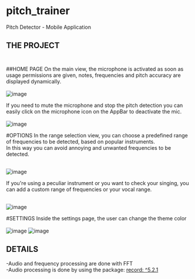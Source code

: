 # pitch_trainer

Pitch Detector - Mobile Application

## THE PROJECT<br/><br/>

##HOME PAGE
On the main view, the microphone is activated as soon as usage permissions are given, notes, frequencies and pitch accuracy are displayed dynamically.<br/><br/>
![image](https://github.com/user-attachments/assets/4e34c23e-f6df-46fd-bf3a-0b8207497f63)<br/>

If you need to mute the microphone and stop the pitch detection you can easily click on the microphone icon on the AppBar to deactivate the mic.<br/><br/>
![image](https://github.com/user-attachments/assets/540cc614-7327-4f0b-b7df-bd9d6d4b41a9)<br/>

#OPTIONS
In the range selection view, you can choose a predefined range of frequencies to be detected, based on popular instruments.<br/>
In this way you can avoid annoying and unwanted frequencies to be detected.<br/><br/>

![image](https://github.com/user-attachments/assets/bdf39eb6-76f3-402b-b62a-294534a304f8)<br/>

If you're using a peculiar instrument or you want to check your singing, you can add a custom range of frequencies or your vocal range.<br/><br/>

![image](https://github.com/user-attachments/assets/23578cad-cd0c-4221-a4a2-90ea06c63416)<br/>

#SETTINGS
Inside the settings page, the user can change the theme color<br/><br/>
![image](https://github.com/user-attachments/assets/77338f8a-9363-4a6d-ae3a-ebfe5d18d90e)
![image](https://github.com/user-attachments/assets/8f13bbdf-ca56-437d-b3d0-7172dc522770)<br/>



## DETAILS
-Audio and frequency processing are done with FFT <br/>
-Audio processing is done by using the package: [record: ^5.2.1](https://pub.dev/packages/record)<br/>




